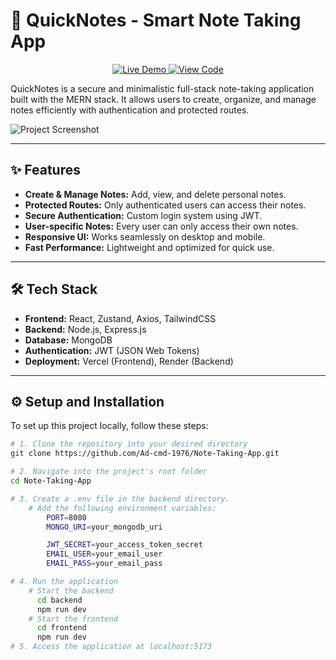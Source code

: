 # 📝 QuickNotes - Smart Note Taking App  

<p align="center">
  <a href="https://note-taking-app-three-theta.vercel.app/" target="_blank">
    <img src="https://img.shields.io/badge/Live%20Demo-3393FF?style=for-the-badge&logo=vercel&logoColor=white" alt="Live Demo" />
  </a>
  <a href="https://github.com/Ad-cmd-1976/Note-Taking-App.git" target="_blank">
    <img src="https://img.shields.io/badge/View%20Code-181717?style=for-the-badge&logo=github&logoColor=white" alt="View Code" />
  </a>
</p>  

QuickNotes is a secure and minimalistic full-stack note-taking application built with the MERN stack. It allows users to create, organize, and manage notes efficiently with authentication and protected routes.  

![Project Screenshot](https://github.com/user-attachments/assets/1e46b5c0-4a1b-4ac4-9008-b313239d1280)  

---  

## ✨ Features  

- **Create & Manage Notes:** Add, view, and delete personal notes.  
- **Protected Routes:** Only authenticated users can access their notes.  
- **Secure Authentication:** Custom login system using JWT.  
- **User-specific Notes:** Every user can only access their own notes.  
- **Responsive UI:** Works seamlessly on desktop and mobile.  
- **Fast Performance:** Lightweight and optimized for quick use.  

---  

## 🛠️ Tech Stack  

- **Frontend:** React, Zustand, Axios, TailwindCSS  
- **Backend:** Node.js, Express.js  
- **Database:** MongoDB  
- **Authentication:** JWT (JSON Web Tokens)  
- **Deployment:** Vercel (Frontend), Render (Backend)  

---  

## ⚙️ Setup and Installation  

To set up this project locally, follow these steps:  

```sh
# 1. Clone the repository into your desired directory
git clone https://github.com/Ad-cmd-1976/Note-Taking-App.git

# 2. Navigate into the project's root folder
cd Note-Taking-App

# 3. Create a .env file in the backend directory.
    # Add the following environment variables:
        PORT=8080
        MONGO_URI=your_mongodb_uri

        JWT_SECRET=your_access_token_secret
        EMAIL_USER=your_email_user
        EMAIL_PASS=your_email_pass

# 4. Run the application
    # Start the backend
      cd backend
      npm run dev
    # Start the frontend
      cd frontend
      npm run dev
# 5. Access the application at localhost:5173
